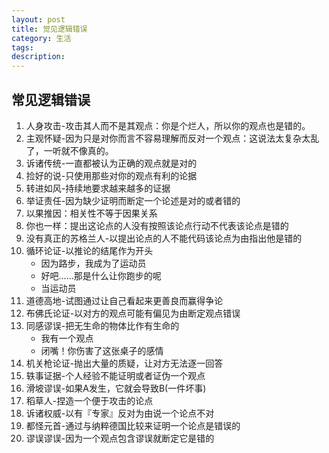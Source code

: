 ```yaml
---
layout: post
title: 觉见逻辑错误
category: 生活
tags: 
description: 
---
```


## 常见逻辑错误

1. 人身攻击-攻击其人而不是其观点：你是个烂人，所以你的观点也是错的。
2. 主观怀疑-因为只是对你而言不容易理解而反对一个观点：这说法太复杂太乱了，一听就不像真的。
3. 诉诸传统-一直都被认为正确的观点就是对的
4. 捡好的说-只使用那些对你的观点有利的论据
5. 转进如风-持续地要求越来越多的证据
6. 举证责任-因为缺少证明而断定一个论述是对的或者错的
7. 以果推因：相关性不等于因果关系
8. 你也一样：提出这论点的人没有按照该论点行动不代表该论点是错的
9. 没有真正的苏格兰人-以提出论点的人不能代码该论点为由指出他是错的
10. 循环论证-以推论的结尾作为开头
    - 因为路步，我成为了运动员
    - 好吧……那是什么让你跑步的呢
    - 当运动员
11. 道德高地-试图通过让自己看起来更善良而赢得争论
12. 布佛氏论证-以对方的观点可能有偏见为由断定观点错误
13. 同感谬误-把无生命的物体比作有生命的
    - 我有一个观点
    - 闭嘴！你伤害了这张桌子的感情
13. 机关枪论证-抛出大量的质疑，让对方无法逐一回答
14. 轶事证据-个人经验不能证明或者证伪一个观点
15. 滑坡谬误-如果A发生，它就会导致B(一件坏事)
16. 稻草人-捏造一个便于攻击的论点
17. 诉诸权威-以有『专家』反对为由说一个论点不对
18. 都怪元首-通过与纳粹德国比较来证明一个论点是错误的
19. 谬误谬误-因为一个观点包含谬误就断定它是错的
